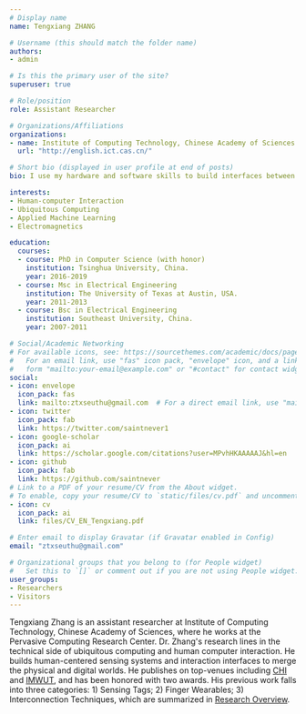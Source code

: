 ```yaml
---
# Display name
name: Tengxiang ZHANG

# Username (this should match the folder name)
authors:
- admin

# Is this the primary user of the site?
superuser: true

# Role/position
role: Assistant Researcher

# Organizations/Affiliations
organizations:
- name: Institute of Computing Technology, Chinese Academy of Sciences
  url: "http://english.ict.cas.cn/"

# Short bio (displayed in user profile at end of posts)
bio: I use my hardware and software skills to build interfaces between the physical and digital world. 

interests:
- Human-computer Interaction
- Ubiquitous Computing 
- Applied Machine Learning
- Electromagnetics

education:
  courses:
  - course: PhD in Computer Science (with honor)
    institution: Tsinghua University, China. 
    year: 2016-2019
  - course: Msc in Electrical Engineering
    institution: The University of Texas at Austin, USA. 
    year: 2011-2013
  - course: Bsc in Electrical Engineering
    institution: Southeast University, China. 
    year: 2007-2011

# Social/Academic Networking
# For available icons, see: https://sourcethemes.com/academic/docs/page-builder/#icons
#   For an email link, use "fas" icon pack, "envelope" icon, and a link in the
#   form "mailto:your-email@example.com" or "#contact" for contact widget.
social:
- icon: envelope
  icon_pack: fas
  link: mailto:ztxseuthu@gmail.com  # For a direct email link, use "mailto:test@example.org".
- icon: twitter
  icon_pack: fab
  link: https://twitter.com/saintnever1
- icon: google-scholar
  icon_pack: ai
  link: https://scholar.google.com/citations?user=MPvhHKAAAAAJ&hl=en
- icon: github
  icon_pack: fab
  link: https://github.com/saintnever
# Link to a PDF of your resume/CV from the About widget.
# To enable, copy your resume/CV to `static/files/cv.pdf` and uncomment the lines below.
- icon: cv
  icon_pack: ai
  link: files/CV_EN_Tengxiang.pdf

# Enter email to display Gravatar (if Gravatar enabled in Config)
email: "ztxseuthu@gmail.com"

# Organizational groups that you belong to (for People widget)
#   Set this to `[]` or comment out if you are not using People widget.
user_groups:
- Researchers
- Visitors
---
```

Tengxiang Zhang is an assistant researcher at Institute of Computing Technology, Chinese Academy of Sciences, where he works at the Pervasive Computing Research Center. Dr. Zhang's research lines in the technical side of ubiquitous computing and human computer interaction. He builds human-centered sensing systems and interaction interfaces to merge the physical and digital worlds. He publishes on top-venues including [CHI](https://dl.acm.org/conference/chi) and [IMWUT](https://dl.acm.org/journal/imwut), and has been honored with two awards. His previous work falls into three categories: 1) Sensing Tags; 2) Finger Wearables; 3) Interconnection Techniques, which are summarized in [Research Overview](#projects). 

 <!-- focuses on Human-computer Interaction, Ubiquitous Computing, and Applied Machine Learning during his PhD at Tsinghua University, when he was advised by [Prof. Yuanchun Shi](https://pi.cs.tsinghua.edu.cn). He also has a deep understanding of electromagnetics advised by [Prof. Andrea Alu](http://www.alulab.org/) at UT Austin and [Prof. Tiejun Cui](https://scholar.google.com/citations?user=-h-1eJsAAAAJ&hl=en) at Southeast University. He has 10+ publications at top venues including SIGCHI and IMWUT. Please read the Research Interests section for a thorough overview of my research and previous work.  -->

